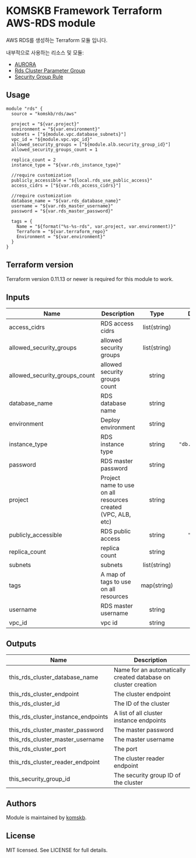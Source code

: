 # KOMSKB Framework Terraform AWS-RDS module 

AWS RDS를 생성하는 Terraform 모듈 입니다.

내부적으로 사용하는 리소스 및 모듈:

* [AURORA](https://github.com/terraform-aws-modules/terraform-aws-rds-aurora)
* [Rds Cluster Parameter Group](https://www.terraform.io/docs/providers/aws/r/rds_cluster_parameter_group.html)
* [Security Group Rule](https://www.terraform.io/docs/providers/aws/r/security_group_rule.html)

## Usage

```hcl
module "rds" {
  source = "komskb/rds/aws"

  project = "${var.project}"
  environment = "${var.environment}"
  subnets = ["${module.vpc.database_subnets}"]
  vpc_id = "${module.vpc.vpc_id}"
  allowed_security_groups = ["${module.alb.security_group_id}"]
  allowed_security_groups_count = 1

  replica_count = 2
  instance_type = "${var.rds_instance_type}"

  //require customization
  publicly_accessible = "${local.rds_use_public_access}"
  access_cidrs = ["${var.rds_access_cidrs}"]

  //require customization
  database_name = "${var.rds_database_name}"
  username = "${var.rds_master_username}"
  password = "${var.rds_master_password}"

  tags = {
    Name = "${format("%s-%s-rds", var.project, var.environment)}"
    Terraform = "${var.terraform_repo}"
    Environment = "${var.environment}"
  }
}
```

## Terraform version

Terraform version 0.11.13 or newer is required for this module to work.


<!-- BEGINNING OF PRE-COMMIT-TERRAFORM DOCS HOOK -->
## Inputs

| Name | Description | Type | Default | Required |
|------|-------------|:----:|:-----:|:-----:|
| access\_cidrs | RDS access cidrs | list(string) | n/a | yes |
| allowed\_security\_groups | allowed security groups | list(string) | n/a | yes |
| allowed\_security\_groups\_count | allowed security groups count | string | `"0"` | no |
| database\_name | RDS database name | string | n/a | yes |
| environment | Deploy environment | string | n/a | yes |
| instance\_type | RDS instance type | string | `"db.t2.small"` | no |
| password | RDS master password | string | n/a | yes |
| project | Project name to use on all resources created (VPC, ALB, etc) | string | n/a | yes |
| publicly\_accessible | RDS public access | string | `"false"` | no |
| replica\_count | replica count | string | `"2"` | no |
| subnets | subnets | list(string) | n/a | yes |
| tags | A map of tags to use on all resources | map(string) | `{}` | no |
| username | RDS master username | string | n/a | yes |
| vpc\_id | vpc id | string | n/a | yes |

## Outputs

| Name | Description |
|------|-------------|
| this\_rds\_cluster\_database\_name | Name for an automatically created database on cluster creation |
| this\_rds\_cluster\_endpoint | The cluster endpoint |
| this\_rds\_cluster\_id | The ID of the cluster |
| this\_rds\_cluster\_instance\_endpoints | A list of all cluster instance endpoints |
| this\_rds\_cluster\_master\_password | The master password |
| this\_rds\_cluster\_master\_username | The master username |
| this\_rds\_cluster\_port | The port |
| this\_rds\_cluster\_reader\_endpoint | The cluster reader endpoint |
| this\_security\_group\_id | The security group ID of the cluster |

<!-- END OF PRE-COMMIT-TERRAFORM DOCS HOOK -->


## Authors

Module is maintained by [komskb](https://github.com/komskb).

## License

MIT licensed. See LICENSE for full details.